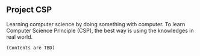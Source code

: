 ## Project CSP

Learning computer science by doing something with computer. To learn Computer Science Principle (CSP), the best way is using the knowledges in real world.

`(Contents are TBD)`
